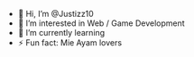 - 👋 Hi, I’m @Justizz10
- 👀 I’m interested in Web / Game Development
- 🌱 I’m currently learning 
- ⚡ Fun fact: Mie Ayam lovers

<!---
Justizz10/Justizz10 is a ✨ special ✨ repository because its `README.md` (this file) appears on your GitHub profile.
You can click the Preview link to take a look at your changes.
--->
